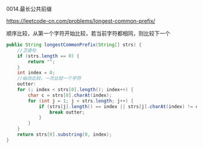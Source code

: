 0014.最长公共前缀

https://leetcode-cn.com/problems/longest-common-prefix/

顺序比较，从第一个字符开始比较，若当前字符都相同，则比较下一个

```java
public String longestCommonPrefix(String[] strs) {
    //卫语句
    if (strs.length == 0) {
        return "";
    }
    int index = 0;
    //纵向比较，一次比较一个字符
    outter:
    for (; index < strs[0].length(); index++) {
        char c = strs[0].charAt(index);
        for (int j = 1; j < strs.length; j++) {
            if (strs[j].length() == index || strs[j].charAt(index) != c) {
                break outter;
            }
        }
    }
    return strs[0].substring(0, index);
}
```

